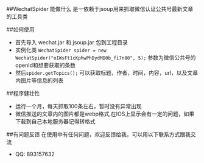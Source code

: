 ##WechatSpider 能做什么
是一依赖于jsoup用来抓取微信认证公共号最新文章的工具类

##如何使用

* 首先导入 wechat.jar 和 jsoup.jar 包到工程目录
* 实例化类 `WechatSpider spider = new WechatSpider("oIWsFt1cKphwPhDydMD0b_fi7n80", 5);` 参数为微信公共号的openId和想要获取的条数
* 然后`spider.getTopics();` 可以获取标题，作者，时间，内容，url，以及文章内图片等信息的列表

##程序健壮性
* 运行一个月，每天抓取100条左右，暂时没有异常出现
* 微信推送的文章内的图片都是webp格式,在IOS上显示会有一定的问题，如果下载到自己本地服务器记得转格式

##有问题反馈
在使用中有任何问题，欢迎反馈给我，可以用以下联系方式跟我交流

* QQ: 893157632